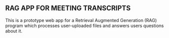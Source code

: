 ## RAG APP FOR MEETING TRANSCRIPTS

This is a prototype web app for a Retrieval Augmented Generation (RAG) program which processes user-uploaded files and answers users questions about it. 